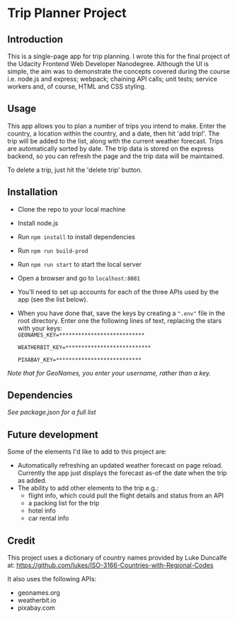 # Trip Planner Project

## Introduction

This is a single-page app for trip planning.  I wrote this for the final project of the Udacity Frontend Web Developer Nanodegree.  Although the UI is simple, the aim was to demonstrate the concepts covered during the course i.e. node.js and express; webpack; chaining API calls; unit tests; service workers and, of course, HTML and CSS styling.

## Usage

This app allows you to plan a number of trips you intend to make.  Enter the country, a location within the country, and a date, then hit 'add trip!'.  The trip will be added to the list, along with the current weather forecast.  Trips are automatically sorted by date.  The trip data is stored on the express backend, so you can refresh the page and the trip data will be maintained.

To delete a trip, just hit the 'delete trip' button.

## Installation 

* Clone the repo to your local machine
* Install node.js
* Run `npm install` to install dependencies 
* Run `npm run build-prod`
* Run `npm run start` to start the local server
* Open a browser and go to `localhost:8081`
* You'll need to set up accounts for each of the three APIs used by the app (see the list below).  
* When you have done that, save the keys by creating a `".env"` file in the root directory.  Enter one the following lines of text, replacing the stars with your keys:   
    `GEONAMES_KEY=***************************`

    `WEATHERBIT_KEY=***************************`
    
    `PIXABAY_KEY=***************************`

*Note that for GeoNames, you enter your username, rather than a key.*

## Dependencies

_See package.json for a full list_

## Future development

Some of the elements I'd like to add to this project are:
* Automatically refreshing an updated weather forecast on page reload.  Currently the app just displays the forecast as-of the date when the trip as added.
* The ability to add other elements to the trip e.g.:
    - flight info, which could pull the flight details and status from an API
    - a packing list for the trip
    - hotel info 
    - car rental info   

## Credit

This project uses a dictionary of country names provided by Luke Duncalfe at:
https://github.com/lukes/ISO-3166-Countries-with-Regional-Codes

It also uses the following APIs:
* geonames.org
* weatherbit.io
* pixabay.com